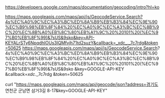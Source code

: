 https://developers.google.com/maps/documentation/geocoding/intro?hl=ko

https://maps.googleapis.com/maps/api/js/GeocodeService.Search?4s%EC%A0%9C%EC%A3%BC%ED%8A%B9%EB%B3%84%EC%9E%90%EC%B9%98%EB%8F%84%20%EC%A0%9C%EC%A3%BC%EC%8B%9C%20%EC%8B%A0%EB%8C%80%EB%A1%9C%20%20101%20(%EC%97%B0%EB%8F%99)&7sUS&9sko&key=API-KEYALrSTy6NpqdhIOUs3IQMfvjh71td2suzY&callback=_xdc_._7c7rdg&token=50625
https://maps.googleapis.com/maps/api/js/GeocodeService.Search?
4s%EC%A0%9C%EC%A3%BC%ED%8A%B9%EB%B3%84%EC%9E%90%EC%B9%98%EB%8F%84%20%EC%A0%9C%EC%A3%BC%EC%8B%9C%20%EC%8B%A0%EB%8C%80%EB%A1%9C%20%20101%20(%EC%97%B0%EB%8F%99)&7sUS&9sko
&key=GOOGLE-API-KEY
&callback=_xdc_._7c7rdg
&token=50625


curl "https://maps.googleapis.com/maps/api/geocode/json?address=경기도 연천군 군남면 삼거3길 8-17&key=GOOGLE-API-KEY"
